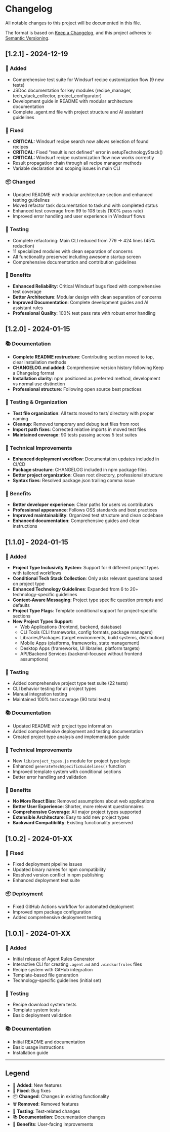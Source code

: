 # Changelog

All notable changes to this project will be documented in this file.

The format is based on [Keep a Changelog](https://keepachangelog.com/en/1.0.0/),
and this project adheres to [Semantic Versioning](https://semver.org/spec/v2.0.0.html).

## [1.2.1] - 2024-12-19

### 🚀 Added
- Comprehensive test suite for Windsurf recipe customization flow (9 new tests)
- JSDoc documentation for key modules (recipe_manager, tech_stack_collector, project_configurator)
- Development guide in README with modular architecture documentation
- Complete .agent.md file with project structure and AI assistant guidelines

### 🔧 Fixed
- **CRITICAL:** Windsurf recipe search now allows selection of found recipes
- **CRITICAL:** Fixed "result is not defined" error in setupTechnologyStack()
- **CRITICAL:** Windsurf recipe customization flow now works correctly
- Result propagation chain through all recipe manager methods
- Variable declaration and scoping issues in main CLI

### 📦 Changed
- Updated README with modular architecture section and enhanced testing guidelines
- Moved refactor task documentation to task.md with completed status
- Enhanced test coverage from 99 to 108 tests (100% pass rate)
- Improved error handling and user experience in Windsurf flows

### 🧪 Testing
- Complete refactoring: Main CLI reduced from 779 → 424 lines (45% reduction)
- 11 specialized modules with clean separation of concerns
- All functionality preserved including awesome startup screen
- Comprehensive documentation and contribution guidelines

### 🎯 Benefits
- **Enhanced Reliability**: Critical Windsurf bugs fixed with comprehensive test coverage
- **Better Architecture**: Modular design with clean separation of concerns
- **Improved Documentation**: Complete development guides and AI assistant rules
- **Professional Quality**: 100% test pass rate with robust error handling

## [1.2.0] - 2024-01-15

### 📚 Documentation
- **Complete README restructure**: Contributing section moved to top, clear installation methods
- **CHANGELOG.md added**: Comprehensive version history following Keep a Changelog format
- **Installation clarity**: npm positioned as preferred method, development vs normal use distinction
- **Professional structure**: Following open source best practices

### 🧪 Testing & Organization
- **Test file organization**: All tests moved to test/ directory with proper naming
- **Cleanup**: Removed temporary and debug test files from root
- **Import path fixes**: Corrected relative imports in moved test files
- **Maintained coverage**: 90 tests passing across 5 test suites

### 🔧 Technical Improvements
- **Enhanced deployment workflow**: Documentation updates included in CI/CD
- **Package structure**: CHANGELOG included in npm package files
- **Better project organization**: Clean root directory, professional structure
- **Syntax fixes**: Resolved package.json trailing comma issue

### 🎯 Benefits
- **Better developer experience**: Clear paths for users vs contributors
- **Professional appearance**: Follows OSS standards and best practices
- **Improved maintainability**: Organized test structure and clean codebase
- **Enhanced documentation**: Comprehensive guides and clear instructions

## [1.1.0] - 2024-01-15

### 🚀 Added
- **Project Type Inclusivity System**: Support for 6 different project types with tailored workflows
- **Conditional Tech Stack Collection**: Only asks relevant questions based on project type
- **Enhanced Technology Guidelines**: Expanded from 6 to 20+ technology-specific guidelines
- **Context-Aware Messaging**: Project type specific question prompts and defaults
- **Project Type Flags**: Template conditional support for project-specific sections
- **New Project Types Support**:
  - Web Applications (frontend, backend, database)
  - CLI Tools (CLI frameworks, config formats, package managers)
  - Libraries/Packages (target environments, build systems, distribution)
  - Mobile Apps (platforms, frameworks, state management)
  - Desktop Apps (frameworks, UI libraries, platform targets)
  - API/Backend Services (backend-focused without frontend assumptions)

### 🧪 Testing
- Added comprehensive project type test suite (22 tests)
- CLI behavior testing for all project types
- Manual integration testing
- Maintained 100% test coverage (90 total tests)

### 📚 Documentation
- Updated README with project type information
- Added comprehensive deployment and testing documentation
- Created project type analysis and implementation guide

### 🔧 Technical Improvements
- New `lib/project_types.js` module for project type logic
- Enhanced `generateTechSpecificGuidelines()` function
- Improved template system with conditional sections
- Better error handling and validation

### 🎯 Benefits
- **No More React Bias**: Removed assumptions about web applications
- **Better User Experience**: Shorter, more relevant questionnaires
- **Comprehensive Coverage**: All major project types supported
- **Extensible Architecture**: Easy to add new project types
- **Backward Compatibility**: Existing functionality preserved

## [1.0.2] - 2024-01-XX

### 🔧 Fixed
- Fixed deployment pipeline issues
- Updated binary names for npm compatibility
- Resolved version conflict in npm publishing
- Enhanced deployment test suite

### 📦 Deployment
- Fixed GitHub Actions workflow for automated deployment
- Improved npm package configuration
- Added comprehensive deployment testing

## [1.0.1] - 2024-01-XX

### 🚀 Added
- Initial release of Agent Rules Generator
- Interactive CLI for creating `.agent.md` and `.windsurfrules` files
- Recipe system with GitHub integration
- Template-based file generation
- Technology-specific guidelines (initial set)

### 🧪 Testing
- Recipe download system tests
- Template system tests
- Basic deployment validation

### 📚 Documentation
- Initial README and documentation
- Basic usage instructions
- Installation guide

---

## Legend

- 🚀 **Added**: New features
- 🔧 **Fixed**: Bug fixes
- 📦 **Changed**: Changes in existing functionality
- 🗑️ **Removed**: Removed features
- 🧪 **Testing**: Test-related changes
- 📚 **Documentation**: Documentation changes
- 🎯 **Benefits**: User-facing improvements